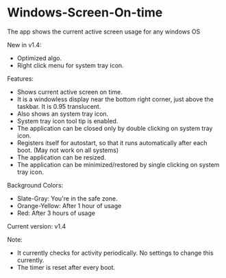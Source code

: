 # Windows-Screen-On-time
The app shows the current active screen usage for any windows OS

New in v1.4:
* Optimized algo.
* Right click menu for system tray icon.

Features:
* Shows current active screen on time.
* It is a windowless display near the bottom right corner, just above the taskbar. It is 0.95 translucent.
* Also shows an system tray icon.
* System tray icon tool tip is enabled.
* The application can be closed only by double clicking on system tray icon.
* Registers itself for autostart, so that it runs automatically after each boot. (May not work on all systems)
* The application can be resized.
* The application can be minimized/restored by single clicking on system tray icon.

Background Colors:
* Slate-Gray: You're in the safe zone.
* Orange-Yellow: After 1 hour of usage
* Red: After 3 hours of usage

Current version: v1.4

Note:
* It currently checks for activity periodically. No settings to change this currently.
* The timer is reset after every boot.
